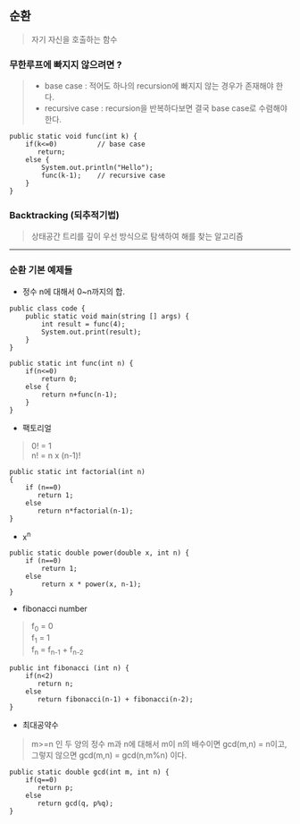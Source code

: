 ## 순환 
> 자기 자신을 호출하는 함수 

### 무한루프에 빠지지 않으려면 ?
> - base case : 적어도 하나의 recursion에 빠지지 않는 경우가 존재해야 한다.
> - recursive case : recursion을 반복하다보면 결국 base case로 수렴해야 한다.

```
public static void func(int k) {
    if(k<=0)          // base case
       return;
    else {
        System.out.println("Hello");
        func(k-1);    // recursive case
    }
} 
```
### Backtracking (되추적기법)
> 상태공간 트리를 깊이 우선 방식으로 탐색하여 해를 찾는 알고리즘

------------
### 순환 기본 예제들 
- 정수 n에 대해서 0~n까지의 합. 
```
public class code {
    public static void main(string [] args) {
        int result = func(4);
        System.out.print(result);
    }
}

public static int func(int n) {
    if(n<=0)
        return 0;
    else {
        return n+func(n-1);
    }
}
```

- 팩토리얼  <br>
> 0! = 1 <br>
> n! = n x (n-1)!  
```
public static int factorial(int n)
{
    if (n==0)
       return 1;
    else
       return n*factorial(n-1);
}
```

- x<sup>n</sup>
```
public static double power(double x, int n) {
    if (n==0)
        return 1;
    else
        return x * power(x, n-1);
}
```

- fibonacci number <br>
> f<sub>0</sub> = 0 <br>
> f<sub>1</sub> = 1 <br>
> f<sub>n</sub> = f<sub>n-1</sub> + f<sub>n-2</sub> 
```
public int fibonacci (int n) {
    if(n<2)
       return n;
    else
       return fibonacci(n-1) + fibonacci(n-2);
}
```

- 최대공약수 <br>
> m>=n 인 두 양의 정수 m과 n에 대해서 m이 n의 배수이면 gcd(m,n) = n이고,<br> 그렇지 않으면 gcd(m,n) = gcd(n,m%n) 이다.
```
public static double gcd(int m, int n) {
    if(q==0)
       return p;
    else
       return gcd(q, p%q);
}
```
